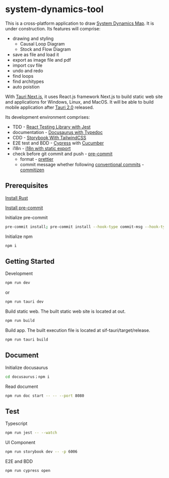 # system-dynamics-tool

This is a cross-platform application to draw [System Dynamics Map](https://www.systems-thinking.org/). It is under construction. Its features will comprise:

- drawing and styling
  - Causal Loop Diagram
  - Stock and Flow Diagram
- save as file and load it
- export as image file and pdf
- import csv file
- undo and redo
- find loops
- find architypes
- auto poistion

With [Tauri Next.js](https://tauri.app/v1/guides/getting-started/setup/next-js), it uses React.js framework Next.js to build static web site and applications for Windows, Linux, and MacOS. It will be able to build mobile application after [Tauri 2.0](https://beta.tauri.app/blog/tauri-2-0-0-beta/) released.

Its development environment comprises:

- TDD - [React Testing Library with Jest](https://www.freecodecamp.org/news/how-to-setup-react-testing-library-with-nextjs/)
- documentation - [Docusaurus with Typedoc](https://github.com/tgreyuk/typedoc-plugin-markdown/tree/master/packages/docusaurus-plugin-typedoc)
- CDD - [Storybook With TailwindCSS](https://dev.to/lico/nextjs-using-tailwind-with-storybook-5aie)
- E2E test and BDD - [Cypress](https://docs.cypress.io/guides/tooling/typescript-support) with [Cucumber](https://github.com/badeball/cypress-cucumber-preprocessor)
- i18n - [i18n with static export](https://github.com/martinkr/next-export-i18n)
- check before git commit and push - [pre-commit](https://pre-commit.com/)
  - format - [prettier](https://prettier.io/docs/en/precommit.html)
  - commit message whether following [conventional commits](https://www.conventionalcommits.org/) - [commitizen](https://commitizen-tools.github.io/commitizen/getting_started/#integration-with-pre-commit)

## Prerequisites

[Install Rust](https://tauri.app/v1/guides/getting-started/prerequisites)

[Install pre-commit](https://pre-commit.com/)

Initialize pre-commit

```bash
pre-commit install; pre-commit install --hook-type commit-msg --hook-type pre-push
```

Initialize npm

```bash
npm i
```

## Getting Started

Development

```bash
npm run dev
```

or

```bash
npm run tauri dev
```

Build static web. The built static web site is located at out.

```bash
npm run build
```

Build app. The built execution file is located at sif-tauri/target/release.

```bash
npm run tauri build
```

## Document

Initialize docusaurus

```bash
cd docusaurus；npm i
```

Read document

```bash
npm run doc start -- -- --port 8080
```

## Test

Typescript

```bash
npm run jest -- --watch
```

UI Component

```bash
npm run storybook dev -- -p 6006
```

E2E and BDD

```bash
npm run cypress open
```
